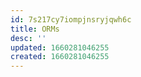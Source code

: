 ```yaml
---
id: 7s217cy7iompjnsryjqwh6c
title: ORMs
desc: ''
updated: 1660281046255
created: 1660281046255
---
```

